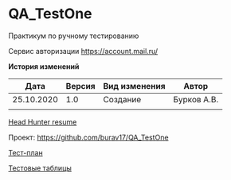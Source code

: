 # QA_TestOne
Практикум по ручному тестированию

Сервис авторизации https://account.mail.ru/

**История изменений**

| Дата       | Версия | Вид изменения | Автор       |
| ---------- | ------ | ------------- | ----------- |
| 25.10.2020 | 1.0    | Создание      | Бурков А.В. |
|            |        |               |             |

[Head Hunter resume](https://izhevsk.hh.ru/resume/3b21a40fff086c92a00039ed1f6b58384b5571#key-skills)

Проект: https://github.com/burav17/QA_TestOne

[Тест-план](https://drive.google.com/file/d/14N2hNa6gGWnEEjcdXgRJLhmh4WfIoL5c/view?usp=sharing)

[Тестовые таблицы](https://docs.google.com/spreadsheets/d/106boA82ftNhIMbUiVZ_VtVAwmBsLbUT-tLf_-suoccg/edit?usp=sharing)

